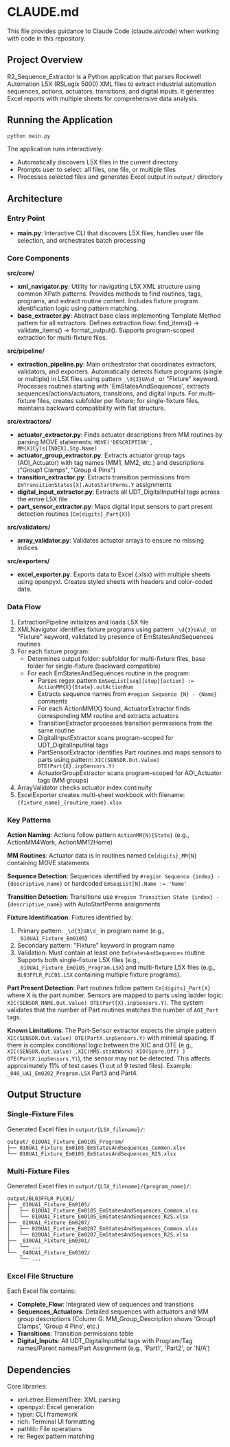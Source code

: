 # CLAUDE.md

This file provides guidance to Claude Code (claude.ai/code) when working with code in this repository.

## Project Overview

R2_Sequence_Extractor is a Python application that parses Rockwell Automation L5X (RSLogix 5000) XML files to extract industrial automation sequences, actions, actuators, transitions, and digital inputs. It generates Excel reports with multiple sheets for comprehensive data analysis.

## Running the Application

```bash
python main.py
```

The application runs interactively:
- Automatically discovers L5X files in the current directory
- Prompts user to select: all files, one file, or multiple files
- Processes selected files and generates Excel output in `output/` directory

## Architecture

### Entry Point
- **main.py**: Interactive CLI that discovers L5X files, handles user file selection, and orchestrates batch processing

### Core Components

**src/core/**
- **xml_navigator.py**: Utility for navigating L5X XML structure using common XPath patterns. Provides methods to find routines, tags, programs, and extract routine content. Includes fixture program identification logic using pattern matching.
- **base_extractor.py**: Abstract base class implementing Template Method pattern for all extractors. Defines extraction flow: find_items() → validate_items() → format_output(). Supports program-scoped extraction for multi-fixture files.

**src/pipeline/**
- **extraction_pipeline.py**: Main orchestrator that coordinates extractors, validators, and exporters. Automatically detects fixture programs (single or multiple) in L5X files using pattern `_\d{3}UA\d_` or "Fixture" keyword. Processes routines starting with 'EmStatesAndSequences', extracts sequences/actions/actuators, transitions, and digital inputs. For multi-fixture files, creates subfolder per fixture; for single-fixture files, maintains backward compatibility with flat structure.

**src/extractors/**
- **actuator_extractor.py**: Finds actuator descriptions from MM routines by parsing MOVE statements: `MOVE('DESCRIPTION', MM{X}Cyls[INDEX].Stg.Name)`
- **actuator_group_extractor.py**: Extracts actuator group tags (AOI_Actuator) with tag names (MM1, MM2, etc.) and descriptions ("Group1 Clamps", "Group 4 Pins")
- **transition_extractor.py**: Extracts transition permissions from `EmTransitionStates[X].AutoStartPerms.Y` assignments
- **digital_input_extractor.py**: Extracts all UDT_DigitalInputHal tags across the entire L5X file
- **part_sensor_extractor.py**: Maps digital input sensors to part present detection routines (`Cm{digits}_Part{X}`)

**src/validators/**
- **array_validator.py**: Validates actuator arrays to ensure no missing indices

**src/exporters/**
- **excel_exporter.py**: Exports data to Excel (.xlsx) with multiple sheets using openpyxl. Creates styled sheets with headers and color-coded data.

### Data Flow

1. ExtractionPipeline initializes and loads L5X file
2. XMLNavigator identifies fixture programs using pattern `_\d{3}UA\d_` or "Fixture" keyword, validated by presence of EmStatesAndSequences routines
3. For each fixture program:
   - Determines output folder: subfolder for multi-fixture files, base folder for single-fixture (backward compatible)
   - For each EmStatesAndSequences routine in the program:
     - Parses regex pattern `EmSeqList[seq][step][action] := ActionMM{X}{State}.outActionNum`
     - Extracts sequence names from `#region Sequence {N} - {Name}` comments
     - For each ActionMM{X} found, ActuatorExtractor finds corresponding MM routine and extracts actuators
     - TransitionExtractor processes transition permissions from the same routine
     - DigitalInputExtractor scans program-scoped for UDT_DigitalInputHal tags
     - PartSensorExtractor identifies Part routines and maps sensors to parts using pattern: `XIC(SENSOR.Out.Value) OTE(Part{X}.inpSensors.Y)`
     - ActuatorGroupExtractor scans program-scoped for AOI_Actuator tags (MM groups)
4. ArrayValidator checks actuator index continuity
5. ExcelExporter creates multi-sheet workbook with filename: `{fixture_name}_{routine_name}.xlsx`

### Key Patterns

**Action Naming**: Actions follow pattern `ActionMM{N}{State}` (e.g., ActionMM4Work, ActionMM12Home)

**MM Routines**: Actuator data is in routines named `Cm{digits}_MM{N}` containing MOVE statements

**Sequence Detection**: Sequences identified by `#region Sequence {index} - {descriptive_name}` or hardcoded `EmSeqList[N].Name := 'Name'`

**Transition Detection**: Transitions use `#region Transition State {index} - {descriptive_name}` with AutoStartPerms assignments

**Fixture Identification**: Fixtures identified by:
1. Primary pattern: `_\d{3}UA\d_` in program name (e.g., `_010UA1_Fixture_Em0105`)
2. Secondary pattern: "Fixture" keyword in program name
3. Validation: Must contain at least one `EmStatesAndSequences` routine
Supports both single-fixture L5X files (e.g., `_010UA1_Fixture_Em0105_Program.L5X`) and multi-fixture L5X files (e.g., `BL03FFLR_PLC01.L5X` containing multiple fixture programs).

**Part Present Detection**: Part routines follow pattern `Cm{digits}_Part{X}` where X is the part number. Sensors are mapped to parts using ladder logic: `XIC(SENSOR_NAME.Out.Value) OTE(Part{X}.inpSensors.Y)`. The system validates that the number of Part routines matches the number of `AOI_Part` tags.

**Known Limitations**: The Part-Sensor extractor expects the simple pattern `XIC(SENSOR.Out.Value) OTE(PartX.inpSensors.Y)` with minimal spacing. If there is complex conditional logic between the XIC and OTE (e.g., `XIC(SENSOR.Out.Value) ,XIC(MM5.stsAtWork) XIO(Spare.Off) ] OTE(PartX.inpSensors.Y)`), the sensor may not be detected. This affects approximately 11% of test cases (1 out of 9 tested files). Example: `_040_UA1_Em0202_Program.L5X` Part3 and Part4.

## Output Structure

### Single-Fixture Files
Generated Excel files in `output/{L5X_filename}/`:
```
output/_010UA1_Fixture_Em0105_Program/
├── 010UA1_Fixture_Em0105_EmStatesAndSequences_Common.xlsx
└── 010UA1_Fixture_Em0105_EmStatesAndSequences_R2S.xlsx
```

### Multi-Fixture Files
Generated Excel files in `output/{L5X_filename}/{program_name}/`:
```
output/BL03FFLR_PLC01/
├── _010UA1_Fixture_Em0105/
│   ├── 010UA1_Fixture_Em0105_EmStatesAndSequences_Common.xlsx
│   └── 010UA1_Fixture_Em0105_EmStatesAndSequences_R2S.xlsx
├── _020UA1_Fixture_Em0207/
│   ├── 020UA1_Fixture_Em0207_EmStatesAndSequences_Common.xlsx
│   └── 020UA1_Fixture_Em0207_EmStatesAndSequences_R2S.xlsx
├── _030UA1_Fixture_Em0301/
│   └── ...
└── _040UA1_Fixture_Em0302/
    └── ...
```

### Excel File Structure
Each Excel file contains:
- **Complete_Flow**: Integrated view of sequences and transitions
- **Sequences_Actuators**: Detailed sequences with actuators and MM group descriptions (Column G: MM_Group_Description shows 'Group1 Clamps', 'Group 4 Pins', etc.)
- **Transitions**: Transition permissions table
- **Digital_Inputs**: All UDT_DigitalInputHal tags with Program/Tag names/Parent names/Part Assignment (e.g., 'Part1', 'Part2', or 'N/A')

## Dependencies

Core libraries:
- xml.etree.ElementTree: XML parsing
- openpyxl: Excel generation
- typer: CLI framework
- rich: Terminal UI formatting
- pathlib: File operations
- re: Regex pattern matching
